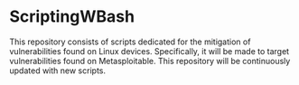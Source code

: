 # ScriptingWBash

This repository consists of scripts dedicated for the mitigation of vulnerabilities found on Linux devices. Specifically, it will be made to target vulnerabilities found on Metasploitable. This repository will be continuously updated with new scripts.